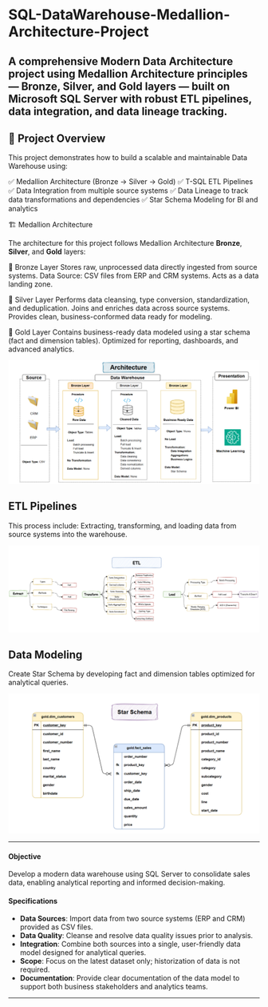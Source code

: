 # SQL-DataWarehouse-Medallion-Architecture-Project
A comprehensive Modern Data Architecture project using Medallion Architecture principles — Bronze, Silver, and Gold layers — built on Microsoft SQL Server with robust ETL pipelines, data integration, and data lineage tracking.
---
## 📖 Project Overview

This project demonstrates how to build a scalable and maintainable Data Warehouse using:

✅ Medallion Architecture (Bronze → Silver → Gold)
✅ T-SQL ETL Pipelines
✅ Data Integration from multiple source systems
✅ Data Lineage to track data transformations and dependencies
✅ Star Schema Modeling for BI and analytics

🏗️ Medallion Architecture

The architecture for this project follows Medallion Architecture **Bronze**, **Silver**, and **Gold** layers:

🥉 Bronze Layer
Stores raw, unprocessed data directly ingested from source systems.
Data Source: CSV files from ERP and CRM systems.
Acts as a data landing zone.

🥈 Silver Layer
Performs data cleansing, type conversion, standardization, and deduplication.
Joins and enriches data across source systems.
Provides clean, business-conformed data ready for modeling.

🥇 Gold Layer
Contains business-ready data modeled using a star schema (fact and dimension tables).
Optimized for reporting, dashboards, and advanced analytics.

![Architecture](Documentation/2.Architecture.PNG)

## ETL Pipelines 
This process include: Extracting, transforming, and loading data from source systems into the warehouse.

![ETL](Documentation/1.ETL.PNG)

## Data Modeling 
Create Star Schema by developing fact and dimension tables optimized for analytical queries.

![Data Modelling](Documentation/5.Star_Schema.PNG)


---
#### Objective
Develop a modern data warehouse using SQL Server to consolidate sales data, enabling analytical reporting and informed decision-making.

#### Specifications
- **Data Sources**: Import data from two source systems (ERP and CRM) provided as CSV files.
- **Data Quality**: Cleanse and resolve data quality issues prior to analysis.
- **Integration**: Combine both sources into a single, user-friendly data model designed for analytical queries.
- **Scope**: Focus on the latest dataset only; historization of data is not required.
- **Documentation**: Provide clear documentation of the data model to support both business stakeholders and analytics teams.

---

